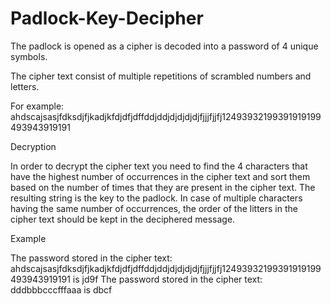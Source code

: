 # Padlock-Key-Decipher
The padlock is opened as a cipher is decoded into a password of 4 unique symbols.

The cipher text consist of multiple repetitions of scrambled numbers and letters. 

For example: 
ahdscajsasjfdksdjfjkadjkfdjdfjdffddjddjdjdjdjdjfjjjfjjfj12493932199391919199493943919191

Decryption

In order to decrypt the cipher text you need to find the 4 characters that have the highest number of occurrences in the cipher text and
sort them based on the number of times that they are present in the cipher text. The resulting string is the key to the padlock. In case of multiple characters having the same number of occurrences, the order of the litters in the cipher text should be kept in the deciphered message.

Example

The password stored in the cipher text:
ahdscajsasjfdksdjfjkadjkfdjdfjdffddjddjdjdjdjdjfjjjfjjfj12493932199391919199493943919191
is
jd9f
The password stored in the cipher text:
dddbbbcccfffaaa
is
dbcf


